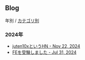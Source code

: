 ## Blog
年別 / [カテゴリ別](https://juten10x.github.io/blog/category.html)

### 2024年
* [juten10xというHN - Nov 22, 2024](https://juten10x.github.io/blog/hn_Nov-22-2024.html)
* [FEを受験しました - Jul 31, 2024](https://juten10x.github.io/blog/fe_Jul-31-2024.html)

<style>
  #ccby4, #cc0, #p_list, #_p_list {
    display: none;
  }
</style>

